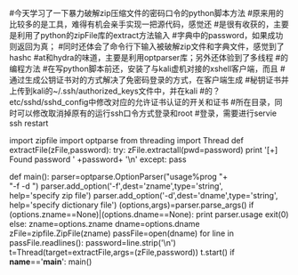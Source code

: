 #今天学习了一下暴力破解zip压缩文件的密码口令的python脚本方法
#原来用的比较多的是工具，难得有机会亲手实现一把源代码，感觉还
#是很有收获的，主要是利用了python的zipFile库的extract方法输入
#字典中的password，如果成功则返回为真；
#同时还体会了命令行下输入被破解zip文件和字典文件，感觉到了hashc
#at和hydra的味道，主要是利用optparser库；另外还体验到了多线程
#的编程方法
#在写python脚本前还，安装了与kali虚机对接的xshell客户端，而且
#通过生成公钥证书对的方式解决了免密码登录的方式，在客户端生成
#秘钥证书并上传到kali的~/.ssh/authorized_keys文件中，并在kali
#的？etc/sshd/sshd_config中修改对应的允许证书认证的开关和证书
#所在目录，同时可以修改取消掉原有的运行ssh口令方式登录和root
#登录，需要进行servie ssh restart

import zipfile
import optparse
from threading import Thread
def extractFile(zFile,password):
	try:
		zFile.extractall(pwd=password)
		print '[+] Found password ' +password+ '\n'
	except:
		pass

def main():
	parser=optparse.OptionParser("usage%prog "+\
	"-f <zipfile> -d <dictionary>")
	parser.add_option('-f',dest='zname',type='string',\
	help='specify zip file')
	parser.add_option('-d',dest='dname',type='string',\
	help='specify dictionary file')
	(options,args)=parser.parse_args()
	if (options.zname==None)|(options.dname==None):
		print parser.usage
		exit(0)
	else:
		zname=options.zname
		dname=options.dname
	zFile=zipfile.ZipFile(zname)
	passFile=open(dname)
	for line in passFile.readlines():
		password=line.strip('\n')
		t=Thread(target=extractFile,args=(zFile,password))
		t.start()
if __name__=='__main__':
	main()

